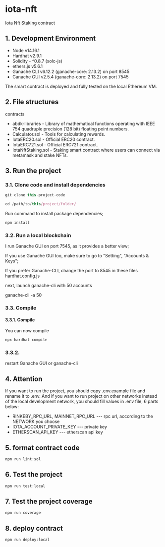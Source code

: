 # iota-nft

Iota Nft Staking contract

## 1. Development Environment

- Node v14.16.1
- Hardhat v2.9.1
- Solidity - ^0.8.7 (solc-js)
- ethers.js v5.6.1
- Ganache CLI v6.12.2 (ganache-core: 2.13.2) on port 8545
- Ganache GUI v2.5.4 (ganache-core: 2.13.2) on port 7545

The smart contract is deployed and fully tested on the local Ethereum VM.

## 2. File structures

contracts

- abdk-libraries - Library of mathematical functions operating with IEEE 754 quadruple precision (128 bit) floating point numbers.
- Calculator.sol - Tools for calculating rewards.
- IotaERC20.sol -  Official ERC20 contract.
- IotaERC721.sol - Official ERC721 contract.
- IotaNftStaking.sol - Staking smart contract where users can connect via metamask and stake NFTs.

## 3. Run the project

### 3.1. Clone code and install dependencies

```javascript
git clone this-project-code
```

```javascript
cd /path/to/this/project/folder/
```

Run command to install package dependencies;

```javascript
npm install
```

### 3.2. Run a local blockchain

I run Ganache GUI on port 7545, as it provides a better view;

If you use Ganache GUI too, make sure to go to "Setting", "Accounts & Keys";

If you prefer Ganache-CLI, change the port to 8545 in these files
hardhat.config.js

next, launch ganache-cli with 50 accounts

ganache-cli -a 50

### 3.3. Compile 

#### 3.3.1. Compile
You can now compile

```javascript
npx hardhat compile
```
### 3.3.2.
restart Ganache GUI or ganache-cli

## 4. Attention
If you want to run the project, you should copy .env.example file and rename it to .env. And if you want to run project on other networks instead of the local development network, you should fill values in .env file, 6 parts below:

- RINKEBY_RPC_URL, MAINNET_RPC_URL --- rpc url, according to the NETWORK you choose
- IOTA_ACCOUNT_PRIVATE_KEY --- private key
- ETHERSCAN_API_KEY --- etherscan api key


## 5. format contract code

```javascript
npm run lint:sol
```
## 6. Test the project

```javascript
npm run test:local
```
## 7. Test the project coverage
```javascript
npm run coverage
```
## 8. deploy contract 
```javascript
npm run deploy:local
```